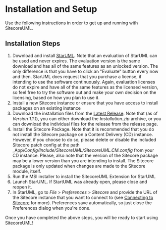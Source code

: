 # Installation and Setup

Use the following instructions in order to get up and running with SitecoreUML.

## Installation Steps

1. Download and install [StarUML](http://staruml.io/). Note that an evaluation of StarUML can be used and never expires. The evaluation version is the same download and has all of the same features as an unlocked version. The only difference is that you have to click an "Evaluate" button every now and then. StarUML does request that you purchase a license, if intending to use the software continuously. Again, evaluation licenses do not expire and have all of the same features as the licensed version, so feel free to try the software out and make your own decision on the licensing, based on how you plan to use it.
2. Install a new Sitecore instance or ensure that you have access to install packages on an existing instance
3. Download the installation files from the [Latest Release](https://github.com/zkniebel/SitecoreUML/releases/latest). Note that \(as of _Version 1.1.1_\), you can either download the _Installation.zip_ archive, or you can download the individual files for the release from the release page.
4. Install the Sitecore Package. Note that it is recommended that you do not install the Sitecore package on a Content Delivery \(CD\) instance. However, if you choose to do so, please delete or disable the included Sitecore patch config at the path _App\\_Config/Include/SitecoreUML/SitecoreUML.CM.config_ from your CD instance. Please, also note that the version of the Sitecore package may be a lower version than you are intending to install. The Sitecore package is only updated when changes are made to the Sitecore module, itself.
5. Run the MSI installer to install the SitecoreUML Extension for StarUML
6. Launch StarUML. If StartUML was already open, please close and reopen it.
7. In StarUML, go to _File_ &gt; _Preferences_ &gt; _Sitecore_ and provide the URL of the Sitecore instance that you want to connect to \(see [Connecting to Sitecore](/guide/connecting-to-sitecore.md) for more\). Preferences save automatically, so just close the Preferences dialog when you're done.

Once you have completed the above steps, you will be ready to start using SitecoreUML!

